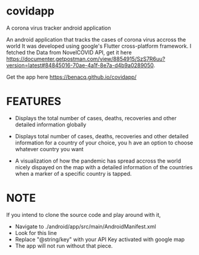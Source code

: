 # covidapp


A corona virus tracker android application


An android application that tracks the cases of corona virus accross the world
It was developed using google's Flutter cross-platform framework.
I fetched the Data from NovelCOVID API, get it here https://documenter.getpostman.com/view/8854915/SzS7R6uu?version=latest#84845016-70ae-4a1f-8e7a-d4b9a0289050.

Get the app here https://benacq.github.io/covidapp/


# FEATURES

- Displays the total number of cases, deaths, recoveries and other detailed information globally

- Displays total number of cases, deaths, recoveries and other detailed information for a country of your choice, you h ave an option to choose whatever country you want

- A visualization of how the pandemic has spread accross the world nicely dispayed on the map with a detailed information of the countries when a marker of a specific country is tapped.

# NOTE
If you intend to clone the source code and play around with it, 

- Navigate to ./android/app/src/main/AndroidManifest.xml
- Look for this line <meta-data android:name="com.google.android.geo.API_KEY" android:value="@string/key"/>
- Replace "@string/key" with your API Key activated with google map
- The app will not run without that piece.

